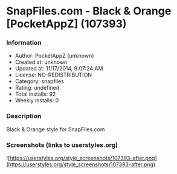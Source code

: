 # SnapFiles.com - Black & Orange [PocketAppZ] (107393)

### Information
- Author: PocketAppZ (unknown)
- Created at: unknown
- Updated at: 11/17/2014, 9:07:24 AM
- License: NO-REDISTRIBUTION
- Category: snapfiles
- Rating: undefined
- Total installs: 92
- Weekly installs: 0


### Description
Black & Orange style for SnapFiles.com


### Screenshots (links to userstyles.org)
![https://userstyles.org/style_screenshots/107393-after.png](https://userstyles.org/style_screenshots/107393-after.png)


